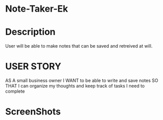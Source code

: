 # Note-Taker-Ek

# Description

User will be able to make notes that can be saved and retreived at will. 

# USER STORY

AS A small business owner
I WANT to be able to write and save notes
SO THAT I can organize my thoughts and keep track of tasks I need to complete

# ScreenShots

